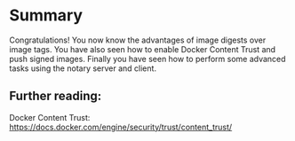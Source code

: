 

# Summary

Congratulations! You now know the advantages of image digests over image tags. You have also seen how to enable Docker Content Trust and push signed images. Finally you have seen how to perform some advanced tasks using the notary server and client.

## Further reading:

Docker Content Trust: https://docs.docker.com/engine/security/trust/content_trust/
